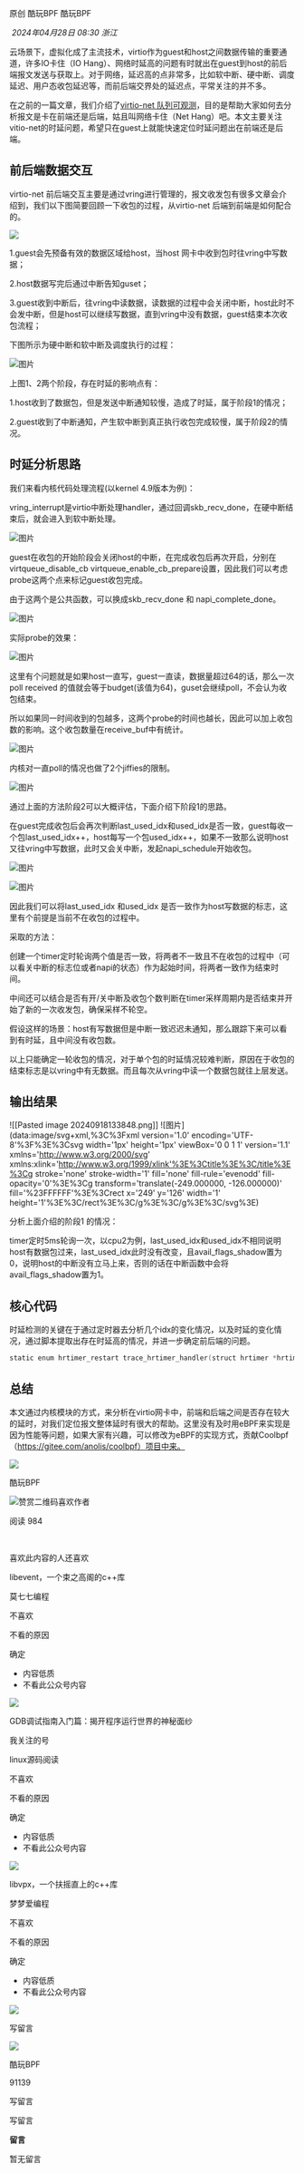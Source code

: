 

原创 酷玩BPF 酷玩BPF

 _2024年04月28日 08:30_ _浙江_

云场景下，虚拟化成了主流技术，virtio作为guest和host之间数据传输的重要通道，许多IO卡住（IO Hang）、网络时延高的问题有时就出在guest到host的前后端报文发送与获取上。对于网络，延迟高的点非常多，比如软中断、硬中断、调度延迟、用户态收包延迟等，而前后端交界处的延迟点，平常关注的并不多。

在之前的一篇文章，我们介绍了[virtio-net 队列可观测](http://mp.weixin.qq.com/s?__biz=MzkyMjM4MTcwOQ==&mid=2247484791&idx=1&sn=d3c4b4042e84ff3addcbc78e5edd593c&chksm=c1f47995f683f0830070c231cbbd84c90698736c5aac55ca32321191dd9db1a9e5fbc91cb4a6&scene=21#wechat_redirect)，目的是帮助大家如何去分析报文是卡在前端还是后端，姑且叫网络卡住（Net Hang）吧。本文主要关注vitio-net的时延问题，希望只在guest上就能快速定位时延问题出在前端还是后端。

## 前后端数据交互

virtio-net 前后端交互主要是通过vring进行管理的，报文收发包有很多文章会介绍到，我们以下图简要回顾一下收包的过程，从virtio-net 后端到前端是如何配合的。

![](https://mmbiz.qpic.cn/sz_mmbiz_png/RWnbgykjTNLnib18ECibrRm3Jfhx6sSoyEvtuLuDRuc3pO7hhOnY9ibZawV4j1h2Q99ysich26QfdP4vrk6RUPPWVw/640?wx_fmt=png&from=appmsg&wxfrom=13)

1.guest会先预备有效的数据区域给host，当host 网卡中收到包时往vring中写数据；

2.host数据写完后通过中断告知guset；

3.guest收到中断后，往vring中读数据，读数据的过程中会关闭中断，host此时不会发中断，但是host可以继续写数据，直到vring中没有数据，guest结束本次收包流程；

下图所示为硬中断和软中断及调度执行的过程：  

![图片](https://mmbiz.qpic.cn/sz_mmbiz_png/RWnbgykjTNLnib18ECibrRm3Jfhx6sSoyEwUXicqPHolbicic9iceov878NiaIxhyYLTgTsThVcp8ich7g9GGS7CFrndDw/640?wx_fmt=png&from=appmsg&wxfrom=13)

  

上图1、2两个阶段，存在时延的影响点有：

1.host收到了数据包，但是发送中断通知较慢，造成了时延，属于阶段1的情况；

2.guest收到了中断通知，产生软中断到真正执行收包完成较慢，属于阶段2的情况。

## 时延分析思路

我们来看内核代码处理流程(以kernel 4.9版本为例)：

vring_interrupt是virtio中断处理handler，通过回调skb_recv_done，在硬中断结束后，就会进入到软中断处理。

![图片](https://mmbiz.qpic.cn/sz_mmbiz_png/RWnbgykjTNLnib18ECibrRm3Jfhx6sSoyExwDEanRdYg5DoRCxOB4MnNwicrJy6fUKh5VHibFZqYK9nUqybgT0lz3Q/640?wx_fmt=png&from=appmsg&tp=webp&wxfrom=5&wx_lazy=1&wx_co=1)

  

guest在收包的开始阶段会关闭host的中断，在完成收包后再次开启，分别在virtqueue_disable_cb virtqueue_enable_cb_prepare设置，因此我们可以考虑probe这两个点来标记guest收包完成。

由于这两个是公共函数，可以换成skb_recv_done 和 napi_complete_done。

![图片](https://mmbiz.qpic.cn/sz_mmbiz_png/RWnbgykjTNLnib18ECibrRm3Jfhx6sSoyEHSS8rwp0FJ6zX82p8V61KpTs5NuEGfL87Gk7MvUia4jBbrYr7FFTNnA/640?wx_fmt=png&from=appmsg&tp=webp&wxfrom=5&wx_lazy=1&wx_co=1)

  

实际probe的效果：

![图片](https://mmbiz.qpic.cn/sz_mmbiz_png/RWnbgykjTNLnib18ECibrRm3Jfhx6sSoyEq5gMGpaNEGvuOSVvz3zP69Bgicm4te8YSnYiaaI7Ss0rjMiaH1zvPzmdg/640?wx_fmt=png&from=appmsg&tp=webp&wxfrom=5&wx_lazy=1&wx_co=1)

  

这里有个问题就是如果host一直写，guest一直读，数据量超过64的话，那么一次poll received 的值就会等于budget(该值为64)，guset会继续poll，不会认为收包结束。

所以如果同一时间收到的包越多，这两个probe的时间也越长，因此可以加上收包数的影响。这个收包数量在receive_buf中有统计。  

![图片](https://mmbiz.qpic.cn/sz_mmbiz_png/RWnbgykjTNLnib18ECibrRm3Jfhx6sSoyEKxq2pBCibyteosbkL4JwSZSvLlySTRpvX2nM3fBiaOlFUTRDg0A7RA8w/640?wx_fmt=png&from=appmsg&tp=webp&wxfrom=5&wx_lazy=1&wx_co=1)

  

内核对一直poll的情况也做了2个jiffies的限制。

![图片](https://mmbiz.qpic.cn/sz_mmbiz_png/RWnbgykjTNLnib18ECibrRm3Jfhx6sSoyEvjqIM4UsLMdm7jpnx9sSpsADv8I7YMftOcAI8qWgKWZszt6ichP3aTg/640?wx_fmt=png&from=appmsg&tp=webp&wxfrom=5&wx_lazy=1&wx_co=1)

  

通过上面的方法阶段2可以大概评估，下面介绍下阶段1的思路。

在guest完成收包后会再次判断last_used_idx和used_idx是否一致，guest每收一个包last_used_idx++，host每写一个包used_idx++，如果不一致那么说明host又往vring中写数据，此时又会关中断，发起napi_schedule开始收包。

![图片](https://mmbiz.qpic.cn/sz_mmbiz_png/RWnbgykjTNLnib18ECibrRm3Jfhx6sSoyEFDxSwYvrDyTWfIsj3TpMLiaBcPeldibfmWqbwucadUEbDJBYtessrzpg/640?wx_fmt=png&from=appmsg&tp=webp&wxfrom=5&wx_lazy=1&wx_co=1)

  

![图片](https://mmbiz.qpic.cn/sz_mmbiz_png/RWnbgykjTNLnib18ECibrRm3Jfhx6sSoyE6dAaIw1rW2qDDx7DLeC8JiaMF037AgTYjzbMdlCJ3CG8HzReSVufKPg/640?wx_fmt=png&from=appmsg&tp=webp&wxfrom=5&wx_lazy=1&wx_co=1)

  

因此我们可以将last_used_idx 和used_idx 是否一致作为host写数据的标志，这里有个前提是当前不在收包的过程中。

采取的方法：

创建一个timer定时轮询两个值是否一致，将两者不一致且不在收包的过程中（可以看关中断的标志位或者napi的状态）作为起始时间，将两者一致作为结束时间。

中间还可以结合是否有开/关中断及收包个数判断在timer采样周期内是否结束并开始了新的一次收发包，确保采样不轮空。

假设这样的场景：host有写数据但是中断一致迟迟未通知，那么跟踪下来可以看到有时延，且中间没有收包数。

以上只能确定一轮收包的情况，对于单个包的时延情况较难判断，原因在于收包的结束标志是以vring中有无数据。而且每次从vring中读一个数据包就往上层发送。

## 输出结果  
  
![[Pasted image 20240918133848.png]]
![图片](data:image/svg+xml,%3C%3Fxml version='1.0' encoding='UTF-8'%3F%3E%3Csvg width='1px' height='1px' viewBox='0 0 1 1' version='1.1' xmlns='http://www.w3.org/2000/svg' xmlns:xlink='http://www.w3.org/1999/xlink'%3E%3Ctitle%3E%3C/title%3E%3Cg stroke='none' stroke-width='1' fill='none' fill-rule='evenodd' fill-opacity='0'%3E%3Cg transform='translate(-249.000000, -126.000000)' fill='%23FFFFFF'%3E%3Crect x='249' y='126' width='1' height='1'%3E%3C/rect%3E%3C/g%3E%3C/g%3E%3C/svg%3E)

  

分析上面介绍的阶段1 的情况：

timer定时5ms轮询一次，以cpu2为例，last_used_idx和used_idx不相同说明host有数据包过来，last_used_idx此时没有改变，且avail_flags_shadow置为0，说明host的中断没有立马上来，否则的话在中断函数中会将avail_flags_shadow置为1。

## 核心代码  

时延检测的关键在于通过定时器去分析几个idx的变化情况，以及时延的变化情况，通过脚本提取出存在时延高的情况，并进一步确定前后端的问题。  

```c
static enum hrtimer_restart trace_hrtimer_handler(struct hrtimer *hrtimer){ u64 now; u64 delta; u64 last_time; now = local_clock(); if (more_used(virtnet_trace_vq) &&   is_virtqueue_disable_cb(virtnet_trace_vq)) {  last_time = __this_cpu_read(virtnet_trace_cpu_trace->last_time);  delta = now - last_time;  if (is_used_idx_move(virtnet_trace_vq) &&    (delta > THRES)) {   record_trace_data(delta);#ifdef VIRTNET_DEBUG   printk("cpu:%d, vring last_used_idx:%u, used_idx:%u,avail_flags_shadow:%u, delta:%lluus\n",     smp_processor_id(), virtnet_trace_vq->last_used_idx,     virtnet_trace_vq->vring.used->idx,     virtnet_trace_vq->avail_flags_shadow,     delta / 1000U);#endif  } } else {  virtnet_trace_used_idx = virtnet_trace_vq->vring.used->idx;  __this_cpu_write(virtnet_trace_cpu_trace->last_time, now); } hrtimer_forward_now(hrtimer, ns_to_ktime(virtnet_trace_period * 1000U)); return HRTIMER_RESTART;}
```

## 总结

本文通过内核模块的方式，来分析在virtio网卡中，前端和后端之间是否存在较大的延时，对我们定位报文整体延时有很大的帮助。这里没有及时用eBPF来实现是因为性能等问题，如果大家有兴趣，可以修改为eBPF的实现方式，贡献Coolbpf（https://gitee.com/anolis/coolbpf）项目中来。

  

![](https://mmbiz.qlogo.cn/sz_mmbiz_png/WQ19uqD2IiaJkc0CjBicw45XNF7PtWbPck7zpQJ9WKZy8P1Z0CzCQhFgDESzlzUc2NQBUsciblfJicr8JH3V72Zy5Q/0?wx_fmt=png)

酷玩BPF

![赞赏二维码](https://mp.weixin.qq.com/s?__biz=MzkyMjM4MTcwOQ==&mid=2247484869&idx=1&sn=b1961b2ea2ad244aca1a90f58d2a48a0&chksm=c1f47927f683f031c90bf0ef98b903a3a55abc43c562e2e3ab11327f9dd908fd4ea758fc7324&mpshare=1&scene=24&srcid=0428UPEhwNo5rbX9IqzGdkSA&sharer_shareinfo=4f4b782e9cc9dace9f7a6529be4b7ac4&sharer_shareinfo_first=4f4b782e9cc9dace9f7a6529be4b7ac4&key=daf9bdc5abc4e8d0b153644cf9149de6e03c9e3c4b3b724ee28c10d9890f39724bcaea81c9057c6ac626fb34ea2d154990963a98b0048588da0e99a653b1865ebd29349344d7af7daf6150e02d8db23cd8e837dd02d6f4a095fb50f26dad004a6658508a740bbd386c240118789cb9abee63ff915367bac912cd71dc2cbc0c25&ascene=0&uin=MTEwNTU1MjgwMw%3D%3D&devicetype=Windows+11+x64&version=63090b19&lang=zh_CN&countrycode=CN&exportkey=n_ChQIAhIQE3yARaZ0syuCWgANEfNH0RLmAQIE97dBBAEAAAAAADY6JWzzE6IAAAAOpnltbLcz9gKNyK89dVj0Wi9X92zf%2Fgn8gLkay0tQwlu2B8Qh%2FYO%2Bra7VjUk4%2BOIDqh2KyPAtOPASZRWqPXJ0RPp1WFs0c0u5xfXNA8UVHolxLuTP2X0cxDOnBlJWJ33qOPtGWGkeShlgCO1Kp1R6%2FL4qtG2I%2FeCHmvbiOYWylbCnYDV%2Fgh0cg7ugaaMHIo0SIj1D%2BUYBgASe2Ho62DwpOdOgCqJHeKzZsrxewTWe81CYqEA%2BalSIzS1BfgN6MJXJ%2F%2Fbm5XKdvwLEOePmS36t&acctmode=0&pass_ticket=1LgYOJ9SWARDa4BqJWe7i82WHGoh%2Fimf8z4w0LIh4IESoh76GDtzswmNKvyMaefA&wx_header=1&fasttmpl_type=0&fasttmpl_fullversion=7350504-zh_CN-zip&fasttmpl_flag=1)喜欢作者

阅读 984

​

喜欢此内容的人还喜欢

libevent，一个束之高阁的c++库

莫七七编程

不喜欢

不看的原因

确定

- 内容低质
- 不看此公众号内容

![](https://mmbiz.qpic.cn/mmbiz_jpg/KBKUFqPrX0Vu035Uic5OsLmT4VMuDEHbrP3ib6Pee5oiazqaq3aOUfbUFT4Hs3J7DqxkXArFhPXGmEk6JexkS7dKw/0?wx_fmt=jpeg&tp=wxpic)

GDB调试指南入门篇：揭开程序运行世界的神秘面纱

我关注的号

linux源码阅读

不喜欢

不看的原因

确定

- 内容低质
- 不看此公众号内容

![](https://mmbiz.qpic.cn/sz_mmbiz_jpg/iaDiabnN4Yz6ProUiaWn6IzuZiaAShQMQu6W4AT0ZYHIFcOhJLarNVzFPQgfbOkCdGXwzDgWXst1UiaSZXLQjfASeuA/0?wx_fmt=jpeg)

libvpx，一个扶摇直上的c++库

梦梦爱编程

不喜欢

不看的原因

确定

- 内容低质
- 不看此公众号内容

![](https://mmbiz.qpic.cn/sz_mmbiz_jpg/iaqktmiciciaJhOyIv0AVDBV5uMgicsGb6gdslWPbwBx7oiafBRaSiczgHWGcOGbkmhY7NQ1WItxpLU0Q940ktV00uLDw/0?wx_fmt=jpeg)

写留言

[](javacript:;)

![](http://mmbiz.qpic.cn/sz_mmbiz_png/RWnbgykjTNLYUsm55aeV0aP5Qet4yIGmBEsbwoZdgdUdYTGJJrYknQLvVdzjs9wIdkHrNoKfEGcvCyy7HFjTvA/300?wx_fmt=png&wxfrom=18)

酷玩BPF

91139

写留言

写留言

**留言**

暂无留言
